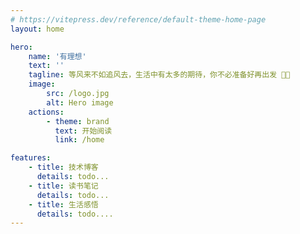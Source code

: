 ```yaml
---
# https://vitepress.dev/reference/default-theme-home-page
layout: home

hero:
    name: '有理想'
    text: ''
    tagline: 等风来不如追风去，生活中有太多的期待，你不必准备好再出发 👨‍💻
    image:
        src: /logo.jpg
        alt: Hero image
    actions:
        - theme: brand
          text: 开始阅读
          link: /home

features:
    - title: 技术博客
      details: todo...
    - title: 读书笔记
      details: todo...
    - title: 生活感悟
      details: todo....
---
```


<style>
  .VPImage{
    width: 200px;
    height: 200px;
    border: 1px solid #ccc;
    border-radius: 50%;
    box-shadow: 10px 10px 100px #333;
  }
</style>